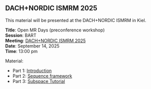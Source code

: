 ## DACH+NORDIC ISMRM 2025

This material will be presented at the DACH+NORDIC ISMRM in Kiel.

**Title**: Open MR Days (preconference workshop)  
**Session**: BART  
**Meeting**: [DACH+NORDIC ISMRM 2025](https://ismrm-dach-2025.moincc.de/)  
**Date**: September 14, 2025  
**Time**: 13:00 pm  


Material:
- Part 1: [Introduction](./introduction)
- Part 2: [Sequence framework](./sequence)
- Part 3: [Subspace Tutorial](./subspace)

